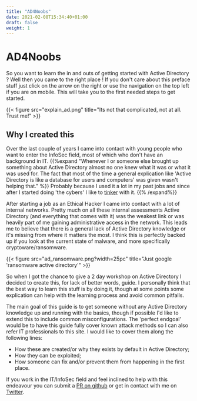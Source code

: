 ```yaml
---
title: "AD4Noobs"
date: 2021-02-08T15:34:40+01:00
draft: false
weight: 1
---
```


# AD4Noobs

So you want to learn the in and outs of getting started with Active Directory ? Well then you came to the right place ! If you don't care about this preface stuff just click on the arrow on the right or use the navigation on the top left if you are on mobile. This will take you to the first needed steps to get started.

{{< figure src="explain_ad.png" title="Its not that complicated, not at all. Trust me!" >}}

## Why I created this

Over the last couple of years I came into contact with young people who want to enter the InfoSec field, most of which who don't have an background in IT. {{%expand "Whenever I or someone else brought up something about Active Directory almost no one knew what it was or what it was used for. The fact that most of the time a  general explication like 'Active Directory is like a database for users and computers' was given wasn't helping that." %}}
Probably because I used it a lot in my past jobs and since after I started doing 'the cybers' I like to [tinker](https://sensepost.com/blog/2020/ace-to-rce/) with it. {{% /expand%}}

After starting a job as an Ethical Hacker I came into contact with a lot of internal networks. Pretty much on all these internal assessments Active Directory (and everything that comes with it) was the weakest link or was heavily part of me gaining administrative access in the network. This leads me to believe that there is a general lack of Active Directory knowledge or it's missing from where it matters the most. I think this is perfectly backed up if you look at the current state of malware, and more specifically cryptoware/ransomware.

{{< figure src="ad_ransomware.png?width=25pc"  title="Just google 'ransomware active directory'" >}}

So when I got the chance to give a 2 day workshop on Active Directory I decided to create this, for lack of better words, guide. I personally think that the best way to learn this stuff is by doing it, though at some points some explication can help with the learning process and avoid common pitfalls.

The main goal of this guide is to get someone without any Active Directory knowledge up and running with the basics, though if possible I'd like to extend this to include common misconfigurations. The 'perfect endgoal' would be to have this guide fully cover known attack methods so I can also refer IT professionals to this site.
I would like to cover them along the following lines:

- How these are created/or why they exists by default in Active Directory;
- How they can be exploited;
- How someone can fix and/or prevent them from happening in the first place.

If you work in the IT/InfoSec field and feel inclined to help with this endeavour you can submit a [PR on github](https://github.com/AD4Noobs/site) or get in contact with me on [Twitter](https://twitter.com/justinperdok).
